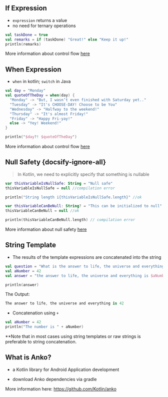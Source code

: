 ## If Expression

- `expression` returns a value
- no need for ternary operations

```kotlin
val taskDone = true
val remarks = if (taskDone) "Great!" else "Keep it up!"
println(remarks)
```

More information about control flow [here](https://kotlinlang.org/docs/reference/control-flow.html)

## When Expression 

- `when` in kotlin; `switch` in Java

```kotlin
val day = "Monday"
val quoteOfTheDay = when(day) {
  "Monday" -> "But, I wasn’t even finished with Saturday yet.."
  "Tuesday" -> "It's CHOOSE-DAY! Choose to be You"
  "Wednesday" -> "Halfway to the weekend!"
  "Thursday" -> "It's almost Friday!"
  "Friday" -> "Happy Fri-yay!"
  else -> "Yey! Weekend!"
}

println("$day?! $quoteOfTheDay")
```

More information about control flow [here](https://kotlinlang.org/docs/reference/control-flow.html)

## Null Safety {docsify-ignore-all}

> In Kotlin, we need to explicitly specify that something is nullable

```kotlin
var thisVariableIsNullSafe: String = "Null safe"
thisVariableIsNullSafe = null //compilation error

println("String length i{thisVariableIsNullSafe.length}" //ok

var thisVariableCanBeNull: String? = "This can be initialized to null"
thisVariableCanBeNull = null //ok

println(thisVariableCanBeNull.length) // compilation error
```

More information about null safety [here](https://kotlinlang.org/docs/reference/null-safety.html)

## String Template

- The results of the template expressions are concatenated into the string

```kotlin
val question = "What is the answer to life, the universe and everything?"
val aNumber = 42
val answer = "the answer to life, the universe and everything is $aNumber"

println(answer)
```

The Output:

```kotlin
The answer to life, the universe and everything is 42
```

- Concatenation using `+`

```kotlin
val aNumber = 42
println("The number is " + aNumber)
```

**Note that in most cases using string templates or raw strings is preferable to string concatenation.

## What is Anko?

- a Kotlin library for Android Application development

- download Anko dependencies via gradle

More information here: https://github.com/Kotlin/anko
